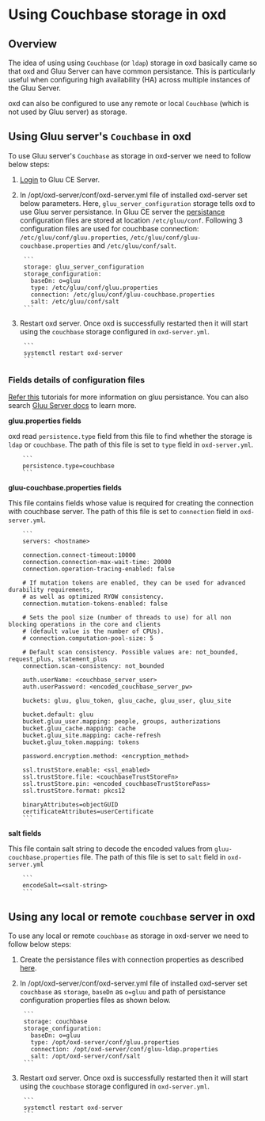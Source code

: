# Using Couchbase storage in oxd

## Overview

The idea of using using `Couchbase` (or `ldap`) storage in oxd basically came so that oxd and Gluu Server can have common persistance. This is particularly useful when configuring high availability (HA) across multiple instances of the Gluu Server. 

oxd can also be configured to use any remote or local `Couchbase` (which is not used by Gluu server) as storage.

## Using Gluu server's `Couchbase` in oxd

To use Gluu server's `Couchbase` as storage in oxd-server we need to follow below steps:

1. [Login](https://www.gluu.org/docs/gluu-server/installation-guide/install-ubuntu/#start-the-server-and-log-in) to Gluu CE Server.

1. In /opt/oxd-server/conf/oxd-server.yml file of installed oxd-server set below parameters. Here, `gluu_server_configuration` storage tells oxd to use Gluu server persistance. In Gluu CE server the [persistance](https://www.gluu.org/docs/gluu-server/reference/persistence) configuration files are stored at location `/etc/gluu/conf`. Following 3 configuration files are used for couchbase connection: `/etc/gluu/conf/gluu.properties`, `/etc/gluu/conf/gluu-couchbase.properties` and `/etc/gluu/conf/salt`.

        ```
        storage: gluu_server_configuration
        storage_configuration:
          baseDn: o=gluu
          type: /etc/gluu/conf/gluu.properties
          connection: /etc/gluu/conf/gluu-couchbase.properties
          salt: /etc/gluu/conf/salt
        ```
  
1. Restart oxd server. Once oxd is successfully restarted then it will start using the `couchbase` storage configured in `oxd-server.yml`.

        ```
        systemctl restart oxd-server
        ```

### Fields details of configuration files

[Refer this](https://www.gluu.org/docs/gluu-server/reference/persistence) tutorials for more information on gluu persistance. You can also search [Gluu Server docs](https://www.gluu.org/docs/gluu-server) to learn more.

**gluu.properties fields**

oxd read `persistence.type` field from this file to find whether the storage is `ldap` or `couchbase`. The path of this file is set to `type` field in `oxd-server.yml`.

        ```
        persistence.type=couchbase
        ```

**gluu-couchbase.properties fields**

This file contains fields whose value is required for creating the connection with couchbase server. The path of this file is set to `connection` field in `oxd-server.yml`.

        ```
        servers: <hostname>

        connection.connect-timeout:10000
        connection.connection-max-wait-time: 20000
        connection.operation-tracing-enabled: false

        # If mutation tokens are enabled, they can be used for advanced durability requirements,
        # as well as optimized RYOW consistency.
        connection.mutation-tokens-enabled: false

        # Sets the pool size (number of threads to use) for all non blocking operations in the core and clients
        # (default value is the number of CPUs).
        # connection.computation-pool-size: 5

        # Default scan consistency. Possible values are: not_bounded, request_plus, statement_plus
        connection.scan-consistency: not_bounded

        auth.userName: <couchbase_server_user>
        auth.userPassword: <encoded_couchbase_server_pw>

        buckets: gluu, gluu_token, gluu_cache, gluu_user, gluu_site

        bucket.default: gluu
        bucket.gluu_user.mapping: people, groups, authorizations
        bucket.gluu_cache.mapping: cache
        bucket.gluu_site.mapping: cache-refresh
        bucket.gluu_token.mapping: tokens

        password.encryption.method: <encryption_method>

        ssl.trustStore.enable: <ssl_enabled>
        ssl.trustStore.file: <couchbaseTrustStoreFn>
        ssl.trustStore.pin: <encoded_couchbaseTrustStorePass>
        ssl.trustStore.format: pkcs12

        binaryAttributes=objectGUID
        certificateAttributes=userCertificate
        ```

**salt fields**

This file contain salt string to decode the encoded values from `gluu-couchbase.properties` file. The path of this file is set to `salt` field in `oxd-server.yml`

        ```
        encodeSalt=<salt-string>
        ```

## Using any local or remote `couchbase` server in oxd

To use any local or remote `couchbase` as storage in oxd-server we need to follow below steps:

1. Create the persistance files with connection properties as described [here](#fields-details-of-configuration-files).

1. In /opt/oxd-server/conf/oxd-server.yml file of installed oxd-server set `couchbase` as `storage`, `baseDn` as `o=gluu` and path of persistance configuration properties files as shown below. 

        ```
        storage: couchbase
        storage_configuration:
          baseDn: o=gluu
          type: /opt/oxd-server/conf/gluu.properties
          connection: /opt/oxd-server/conf/gluu-ldap.properties
          salt: /opt/oxd-server/conf/salt
        ```


1. Restart oxd server. Once oxd is successfully restarted then it will start using the `couchbase` storage configured in `oxd-server.yml`.

        ```
        systemctl restart oxd-server
        ```
